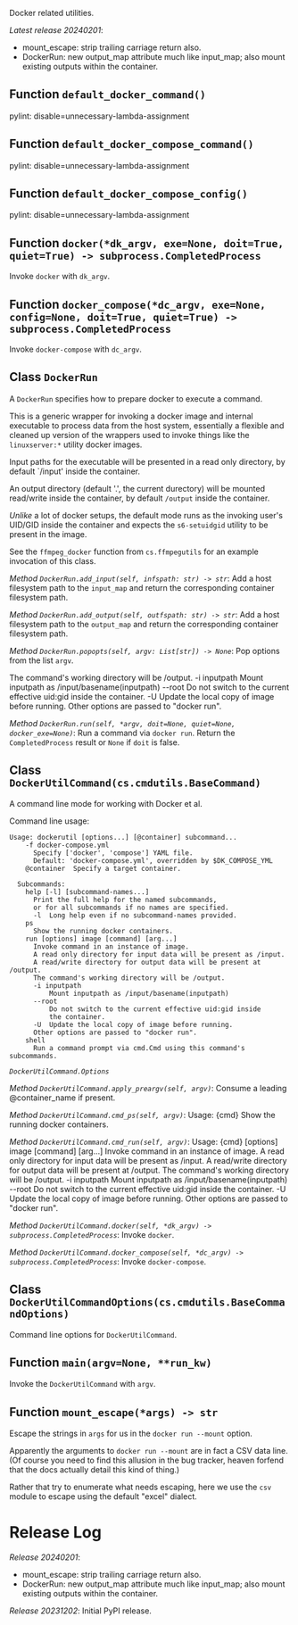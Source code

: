 Docker related utilities.

*Latest release 20240201*:
* mount_escape: strip trailing carriage return also.
* DockerRun: new output_map attribute much like input_map; also mount existing outputs within the container.

## Function `default_docker_command()`

pylint: disable=unnecessary-lambda-assignment

## Function `default_docker_compose_command()`

pylint: disable=unnecessary-lambda-assignment

## Function `default_docker_compose_config()`

pylint: disable=unnecessary-lambda-assignment

## Function `docker(*dk_argv, exe=None, doit=True, quiet=True) -> subprocess.CompletedProcess`

Invoke `docker` with `dk_argv`.

## Function `docker_compose(*dc_argv, exe=None, config=None, doit=True, quiet=True) -> subprocess.CompletedProcess`

Invoke `docker-compose` with `dc_argv`.

## Class `DockerRun`

A `DockerRun` specifies how to prepare docker to execute a command.

This is a generic wrapper for invoking a docker image and
internal executable to process data from the host system,
essentially a flexible and cleaned up version of the wrappers
used to invoke things like the `linuxserver:*` utility docker
images.

Input paths for the executable will be presented in a read
only directory, by default `/input' inside the container.

An output directory (default '.', the current durectory) will
be mounted read/write inside the container, by default `/output`
inside the container.

_Unlike_ a lot of docker setups, the default mode runs as the
invoking user's UID/GID inside the container and expects the
`s6-setuidgid` utility to be present in the image.

See the `ffmpeg_docker` function from `cs.ffmpegutils` for
an example invocation of this class.

*Method `DockerRun.add_input(self, infspath: str) -> str`*:
Add a host filesystem path to the `input_map`
and return the corresponding container filesystem path.

*Method `DockerRun.add_output(self, outfspath: str) -> str`*:
Add a host filesystem path to the `output_map`
and return the corresponding container filesystem path.

*Method `DockerRun.popopts(self, argv: List[str]) -> None`*:
Pop options from the list `argv`.

The command's working directory will be /output.
-i inputpath
    Mount inputpath as /input/basename(inputpath)
--root
    Do not switch to the current effective uid:gid inside
    the container.
-U  Update the local copy of image before running.
Other options are passed to "docker run".

*Method `DockerRun.run(self, *argv, doit=None, quiet=None, docker_exe=None)`*:
Run a command via `docker run`.
Return the `CompletedProcess` result or `None` if `doit` is false.

## Class `DockerUtilCommand(cs.cmdutils.BaseCommand)`

A command line mode for working with Docker et al.

Command line usage:

    Usage: dockerutil [options...] [@container] subcommand...
        -f docker-compose.yml
          Specify ['docker', 'compose'] YAML file.
          Default: 'docker-compose.yml', overridden by $DK_COMPOSE_YML
        @container  Specify a target container.

      Subcommands:
        help [-l] [subcommand-names...]
          Print the full help for the named subcommands,
          or for all subcommands if no names are specified.
          -l  Long help even if no subcommand-names provided.
        ps
          Show the running docker containers.
        run [options] image [command] [arg...]
          Invoke command in an instance of image.
          A read only directory for input data will be present as /input.
          A read/write directory for output data will be present at /output.
          The command's working directory will be /output.
          -i inputpath
              Mount inputpath as /input/basename(inputpath)
          --root
              Do not switch to the current effective uid:gid inside
              the container.
          -U  Update the local copy of image before running.
          Other options are passed to "docker run".
        shell
          Run a command prompt via cmd.Cmd using this command's subcommands.

*`DockerUtilCommand.Options`*

*Method `DockerUtilCommand.apply_preargv(self, argv)`*:
Consume a leading @container_name if present.

*Method `DockerUtilCommand.cmd_ps(self, argv)`*:
Usage: {cmd}
Show the running docker containers.

*Method `DockerUtilCommand.cmd_run(self, argv)`*:
Usage: {cmd} [options] image [command] [arg...]
Invoke command in an instance of image.
A read only directory for input data will be present as /input.
A read/write directory for output data will be present at /output.
The command's working directory will be /output.
-i inputpath
    Mount inputpath as /input/basename(inputpath)
--root
    Do not switch to the current effective uid:gid inside
    the container.
-U  Update the local copy of image before running.
Other options are passed to "docker run".

*Method `DockerUtilCommand.docker(self, *dk_argv) -> subprocess.CompletedProcess`*:
Invoke `docker`.

*Method `DockerUtilCommand.docker_compose(self, *dc_argv) -> subprocess.CompletedProcess`*:
Invoke `docker-compose`.

## Class `DockerUtilCommandOptions(cs.cmdutils.BaseCommandOptions)`

Command line options for `DockerUtilCommand`.

## Function `main(argv=None, **run_kw)`

Invoke the `DockerUtilCommand` with `argv`.

## Function `mount_escape(*args) -> str`

Escape the strings in `args` for us in the `docker run --mount` option.

Apparently the arguments to `docker run --mount` are in fact
a CSV data line.
(Of course you need to find this allusion in the bug tracker,
heaven forfend that the docs actually detail this kind of
thing.)

Rather that try to enumerate what needs escaping, here we use
the `csv` module to escape using the default "excel" dialect.

# Release Log



*Release 20240201*:
* mount_escape: strip trailing carriage return also.
* DockerRun: new output_map attribute much like input_map; also mount existing outputs within the container.

*Release 20231202*:
Initial PyPI release.
